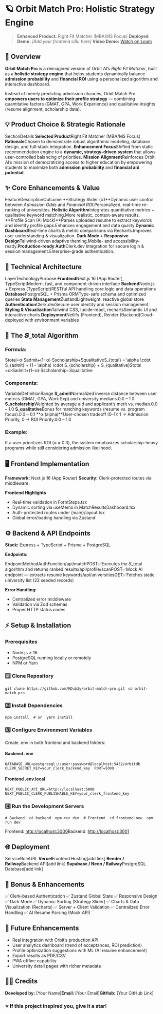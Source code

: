 # 🪐 Orbit Match Pro: Holistic Strategy Engine

> **Enhanced Product:** Right Fit Matcher (MBA/MS Focus)
> **Deployed Demo:** _\[Add your frontend URL here\]_
> **Video Demo:** [Watch on Loom](https://www.loom.com/share/3910117d2f7b41a3a29f69f58de9109b)

## 🚀 Overview

**Orbit Match Pro** is a reimagined version of Orbit AI’s _Right Fit Matcher_, built as a **holistic strategy engine** that helps students dynamically balance **admission probability** and **financial ROI** using a personalized algorithm and interactive dashboard.

Instead of merely predicting admission chances, Orbit Match Pro **empowers users to optimize their profile strategy** — combining quantitative factors (GMAT, GPA, Work Experience) and qualitative insights (resume alignment, scholarship data).

## 💡 Product Choice & Strategic Rationale

SectionDetails
**Selected Product**Right Fit Matcher (MBA/MS Focus)
**Rationale**Chosen to demonstrate robust algorithmic modeling, database design, and full-stack integration.
**Enhancement Focus**Shifted from static recommendation engine to a
**dynamic, strategy-driven system** that allows user-controlled balancing of priorities.
**Mission Alignment**Reinforces Orbit AI’s mission of democratizing access to higher education by empowering students to maximize both
**admission probability** and **financial aid potential**.

## ✨ Core Enhancements & Value

FeatureDescriptionOutcome
**Strategy Slider (α)**Dynamic user control between _Admission Odds_ and _Financial ROI_.Personalized, real-time re-ranking of universities.
**Holistic Algorithm**Integrates quantitative metrics + qualitative keyword matching.More realistic, context-aware results.
**Profile Scan (AI Mock)**Parses uploaded resume to extract keywords and identify profile gaps.Enhances engagement and data quality.**Dynamic Dashboard**Real-time charts & metric comparisons via Recharts.Improves user understanding & visualization.
**Dark Mode + Responsive Design**Tailwind-driven adaptive theming.Mobile- and accessibility-ready.**Production-ready Auth**Clerk.dev integration for secure login & session management.Enterprise-grade authentication.

## 🧩 Technical Architecture

LayerTechnologyPurpose
**Frontend**Next.js 16 (App Router), TypeScriptModern, fast, and component-driven interface
**Backend**Node.js + Express (TypeScript)RESTful API handling core logic and data operations
**Database**PostgreSQL + Prisma ORMType-safe schema and optimized queries
**State Management**ZustandLightweight, reactive global store
**Authentication**Clerk.devSecure user identity and session management
**Styling & Visualization**Tailwind CSS, lucide-react, rechartsSemantic UI and interactive charts
**Deployment**Netlify (Frontend), Render (Backend)Cloud-deployed with environment variables

## 🧮 The 𝑺_total Algorithm

### Formula:

Stotal=α⋅Sadmit+(1−α)⋅Sscholarship+SqualitativeS\_{total} = \\alpha \\cdot S\_{admit} + (1 - \\alpha) \\cdot S\_{scholarship} + S\_{qualitative}Stotal​=α⋅Sadmit​+(1−α)⋅Sscholarship​+Squalitative​

### Components:

VariableDefinitionRange
**S_admit**Normalized inverse distance between user metrics (GMAT, GPA, Work Exp) and university medians.0.0 – 1.0
**S_scholarship**Weighted by average aid and applicant’s merit vs. median.0.0 – 1.0
**S_qualitative**Bonus for matching keywords (resume vs. program focus).0.0 – 0.1
**α (alpha)**User-chosen tradeoff (0–1): 1 → Admission Priority, 0 → ROI Priority.0.0 – 1.0

### Example:

If a user prioritizes ROI (α = 0.3), the system emphasizes scholarship-heavy programs while still considering admission likelihood.

## 🖥️ Frontend Implementation

**Framework:** Next.js 16 (App Router)
**Security:** Clerk-protected routes via middleware

**Frontend Highlights**

- Real-time validation in FormSteps.tsx
- Dynamic sorting via useMemo in MatchResultsDashboard.tsx
- Auth-protected routes under (main)/layout.tsx
- Global error/loading handling via Zustand

## ⚙️ Backend & API Endpoints

**Stack:** Express + TypeScript + Prisma + PostgreSQL

**Endpoints:**

EndpointMethodAuthFunction/api/matchPOST✅Executes the 𝑆_total algorithm and returns ranked results/api/profile/scanPOST✅Mock AI endpoint — extracts resume keywords/api/universitiesGET✅Fetches static university list (22 seeded records)

**Error Handling:**

- Centralized error middleware
- Validation via Zod schemas
- Proper HTTP status codes

## ⚡ Setup & Installation

### Prerequisites

- Node.js ≥ 18
- PostgreSQL running locally or remotely
- NPM or Yarn

### 1️⃣ Clone Repository

`git clone https://github.com/MDub3y/orbit-match-pro.git `
`cd orbit-match-pro`

### 2️⃣ Install Dependencies

`npm install  # or  yarn install`

### 3️⃣ Configure Environment Variables

Create .env in both frontend and backend folders:

#### Backend .env

`DATABASE_URL=postgresql://user:password@localhost:5432/orbitdb  CLERK_SECRET_KEY=your_clerk_backend_key  PORT=5000`

#### Frontend .env.local

`NEXT_PUBLIC_API_URL=http://localhost:5000  NEXT_PUBLIC_CLERK_PUBLISHABLE_KEY=your_clerk_frontend_key`

### 4️⃣ Run the Development Servers

`# Backend  cd backend  npm run dev  # Frontend  cd frontend-new  npm run dev`

Frontend: [http://localhost:3000](http://localhost:3000)Backend: [http://localhost:3001](http://localhost:3001)

## 🌐 Deployment

ServiceRoleURL
**Vercel**Frontend Hosting\[add link\]
**Render / Railway**Backend API\[add link\]
**Supabase / Neon / Railway**PostgreSQL Database\[add link\]

## 🧰 Bonus & Enhancements

✅ Clerk-based Authentication
✅ Zustand Global State
✅ Responsive Design
✅ Dark Mode
✅ Dynamic Sorting (Strategy Slider)
✅ Charts & Data Visualization (Recharts)
✅ Server + Client Validation
✅ Centralized Error Handling
✅ AI Resume Parsing (Mock API)

## 🔮 Future Enhancements

- Real integration with Orbit’s production API
- User analytics dashboard (trend of acceptances, ROI prediction)
- Profile optimization suggestions with ML (AI resume enhancement)
- Export results as PDF/CSV
- PWA offline capability
- University detail pages with richer metadata

## 🧑‍💻 Credits

**Developed by:** \[Your Name\]**Email:** \[Your Email\]**GitHub:** \[Your GitHub Link\]

### ⭐ If this project inspired you, give it a star!

